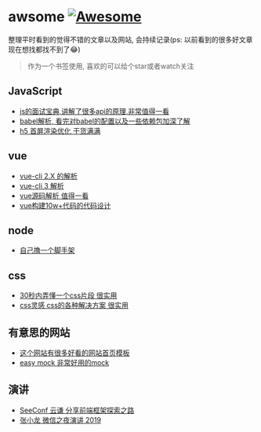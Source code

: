 # awsome [![Awesome](https://cdn.rawgit.com/sindresorhus/awesome/d7305f38d29fed78fa85652e3a63e154dd8e8829/media/badge.svg)](https://github.com/sindresorhus/awesome)
整理平时看到的觉得不错的文章以及网站, 会持续记录(ps: 以前看到的很多好文章现在想找都找不到了:joy:)

> 作为一个书签使用, 喜欢的可以给个star或者watch关注


## JavaScript
- [js的面试宝典,讲解了很多api的原理,非常值得一看](https://yuchengkai.cn/docs/frontend/#%E5%86%85%E7%BD%AE%E7%B1%BB%E5%9E%8B)
- [babel解析, 看完对babel的配置以及一些依赖包加深了解](https://github.com/sunyongjian/blog/issues/30)
- [h5 首屏渲染优化 干货满满](https://juejin.im/post/5c3ff18b6fb9a04a0a5f76aa)

## vue
- [vue-cli 2.X 的解析](https://juejin.im/post/5b2872516fb9a00e8626e34f)
- [vue-cli 3 解析](https://juejin.im/post/5bdec6e8e51d4505327a8952)
- [vue源码解析 值得一看](http://hcysun.me/vue-design/)
- [vue构建10w+代码的代码设计](https://juejin.im/post/5b29c3bde51d45588d4d7110)

## node
- [自己撸一个脚手架](https://segmentfault.com/a/1190000006190814)

## css
- [30秒内弄懂一个css片段 很实用](http://caibaojian.com/30-seconds-of-css/)
- [css灵感 css的各种解决方案 很实用](https://chokcoco.github.io/CSS-Inspiration/#/./layout/flex-waterfalls-flow)

## 有意思的网站
- [这个网站有很多好看的网站首页模板](https://cruip.com/)
- [easy mock 非常好用的mock](https://easy-mock.com/login)

## 演讲
- [SeeConf 云谦 分享前端框架探索之路](https://www.bilibili.com/video/av40319780/?share_source=weixin&ts=1547048467&share_medium=iphone&bbid=4ff683806444b991b63461161a27f1c3)
- [张小龙 微信之夜演讲 2019](https://www.ifanr.com/1160383)
